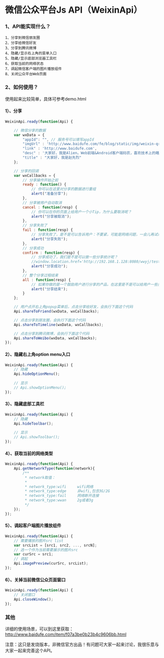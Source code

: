 微信公众平台Js API（WeixinApi）
=======================================

### 1、API能实现什么？
	1、分享到微信朋友圈
	2、分享给微信好友
	3、分享到腾讯微博
	4、隐藏/显示右上角的菜单入口
	5、隐藏/显示底部浏览器工具栏
	6、获取当前的网络状态
	7、调起微信客户端的图片播放组件
	8、关闭公众平台Web页面

### 2、如何使用？
使用起来比较简单，具体可参考demo.html

#### 1）、分享
```javascript
WeixinApi.ready(function(Api) {

	// 微信分享的数据
	var wxData = {
		"appId": "", // 服务号可以填写appId
		"imgUrl" : 'http://www.baidufe.com/fe/blog/static/img/weixin-qrcode-2.jpg',
		"link" : 'http://www.baidufe.com',
		"desc" : '大家好，我是Alien，Web前端&Android客户端码农，喜欢技术上的瞎倒腾！欢迎多交流',
		"title" : "大家好，我是赵先烈"
	};

	// 分享的回调
	var wxCallbacks = {
		// 分享操作开始之前
		ready : function() {
			// 你可以在这里对分享的数据进行重组
			alert("准备分享");
		},
		// 分享被用户自动取消
		cancel : function(resp) {
			// 你可以在你的页面上给用户一个小Tip，为什么要取消呢？
			alert("分享被取消");
		},
		// 分享失败了
		fail : function(resp) {
			// 分享失败了，是不是可以告诉用户：不要紧，可能是网络问题，一会儿再试试？
			alert("分享失败");
		},
		// 分享成功
		confirm : function(resp) {
			// 分享成功了，我们是不是可以做一些分享统计呢？
			//window.location.href='http://192.168.1.128:8080/wwyj/test.html';
			alert("分享成功");
		},
		// 整个分享过程结束
		all : function(resp) {
			// 如果你做的是一个鼓励用户进行分享的产品，在这里是不是可以给用户一些反馈了？
			alert("分享结束");
		}
	};

	// 用户点开右上角popup菜单后，点击分享给好友，会执行下面这个代码
	Api.shareToFriend(wxData, wxCallbacks);

	// 点击分享到朋友圈，会执行下面这个代码
	Api.shareToTimeline(wxData, wxCallbacks);

	// 点击分享到腾讯微博，会执行下面这个代码
	Api.shareToWeibo(wxData, wxCallbacks);
});
```

#### 2）、隐藏右上角option menu入口
```javascript
WeixinApi.ready(function(Api) {
	// 隐藏
	Api.hideOptionMenu();
	
	// 显示
	// Api.showOptionMenu();
});
```

#### 3）、隐藏底部工具栏
```javascript
WeixinApi.ready(function(Api) {
	// 隐藏
	Api.hideToolbar();
	
	// 显示
	// Api.showToolbar();
});
```

#### 4）、获取当前的网络类型
```javascript
WeixinApi.ready(function(Api) {
	Api.getNetworkType(function(network){
		/**
		 * network取值：
		 *
		 * network_type:wifi     wifi网络
	     * network_type:edge     非wifi,包含3G/2G
	     * network_type:fail     网络断开连接
	     * network_type:wwan     2g或者3g
	     */
	});
});
```

#### 5）、调起客户端图片播放组件
```javascript
WeixinApi.ready(function(Api) {
	// 需要播放的图片src list
	var srcList = [src1, src2, ..., srcN];
	// 选一个作为当前需要展示的图片src
	var curSrc = src1;
	// 调起
	Api.imagePreview(curSrc, srcList);
});
```

#### 6）、关掉当前微信公众页面窗口
```javascript
WeixinApi.ready(function(Api) {	
	// 关闭窗口
	Api.closeWindow();
});
```

### 其他
详细的使用场景，可以到这里获取：http://www.baidufe.com/item/f07a3be0b23b4c9606bb.html

注意：这只是发烧版本，非微信官方出品！有问题可大家一起来讨论，我很乐意与大家一起来完善这个API。